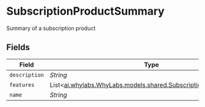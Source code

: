 # SubscriptionProductSummary

Summary of a subscription product


## Fields

| Field                                                                                                                  | Type                                                                                                                   | Required                                                                                                               | Description                                                                                                            |
| ---------------------------------------------------------------------------------------------------------------------- | ---------------------------------------------------------------------------------------------------------------------- | ---------------------------------------------------------------------------------------------------------------------- | ---------------------------------------------------------------------------------------------------------------------- |
| `description`                                                                                                          | *String*                                                                                                               | :heavy_minus_sign:                                                                                                     | N/A                                                                                                                    |
| `features`                                                                                                             | List<[ai.whylabs.WhyLabs.models.shared.SubscriptionProductFeature](../../models/shared/SubscriptionProductFeature.md)> | :heavy_minus_sign:                                                                                                     | N/A                                                                                                                    |
| `name`                                                                                                                 | *String*                                                                                                               | :heavy_minus_sign:                                                                                                     | N/A                                                                                                                    |